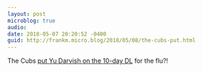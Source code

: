 ```yaml
---
layout: post
microblog: true
audio: 
date: 2018-05-07 20:20:52 -0400
guid: http://frankm.micro.blog/2018/05/08/the-cubs-put.html
---
```

The Cubs [put Yu Darvish on the 10-day DL](https://www.mlbtraderumors.com/2018/05/cubs-place-yu-darvish-on-10-day-dl.html) for the flu?!

